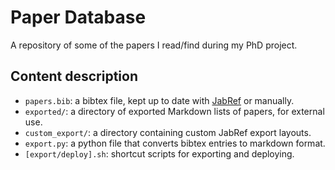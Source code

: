 # Paper Database

A repository of some of the papers I read/find during my PhD project.

## Content description
- `papers.bib`: a bibtex file, kept up to date with [JabRef](https://www.jabref.org/) or manually.
- `exported/`: a directory of exported Markdown lists of papers, for external use.
- `custom_export/`: a directory containing custom JabRef export layouts.
- `export.py`: a python file that converts bibtex entries to markdown format.
- `[export/deploy].sh`: shortcut scripts for exporting and deploying.
